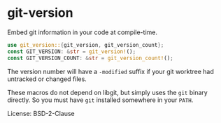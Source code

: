 # git-version

Embed git information in your code at compile-time.

```rust
use git_version::{git_version, git_version_count};
const GIT_VERSION: &str = git_version!();
const GIT_VERSION_COUNT: &str = git_version_count!();
```

The version number will have a `-modified` suffix if your git worktree had
untracked or changed files.

These macros do not depend on libgit, but simply uses the `git` binary directly.
So you must have `git` installed somewhere in your `PATH`.

License: BSD-2-Clause
